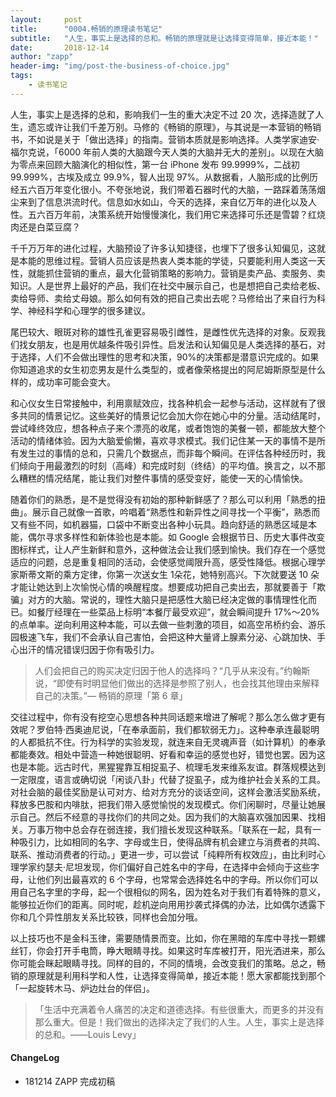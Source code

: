 ```yaml
---
layout:     post
title:      "0004.畅销的原理读书笔记"
subtitle:   "人生，事实上是选择的总和。畅销的原理就是让选择变得简单，接近本能！"
date:       2018-12-14
author: "zapp"
header-img: "img/post-the-business-of-choice.jpg"
tags:
    - 读书笔记
---
```


人生，事实上是选择的总和，影响我们一生的重大决定不过 20 次，选择造就了人生，遗忘或许让我们千差万别。马修的《畅销的原理》，与其说是一本营销的畅销书，不如说是关于「做出选择」的指南。营销本质就是影响选择。人类学家迪安·福尔克说，「6000 年前人类的大脑跟今天人类的大脑并无大的差别」。以现在大脑为零点来回顾大脑演化的相似性，第一台 iPhone 发布 99.9999%，二战初 99.999%，古埃及成立 99.9%，智人出现 97%。从数据看，人脑形成的比例历经五六百万年变化很小。不夸张地说，我们带着石器时代的大脑，一路踩着荡荡烟尘来到了信息洪流时代。信息如水如山，今天的选择，来自亿万年的进化以及人性。五六百万年前，决策系统开始慢慢演化，我们用它来选择可乐还是雪碧？红烧肉还是白菜豆腐？

千千万万年的进化过程，大脑预设了许多认知捷径，也埋下了很多认知偏见，这就是本能的思维过程。营销人员应该是热衷人类本能的学徒，只要能利用人类这一天性，就能抓住营销的重点，最大化营销策略的影响力。营销是卖产品、卖服务、卖知识。人是世界上最好的产品，我们在社交中展示自己，也是想把自己卖给老板、卖给导师、卖给丈母娘。那么如何有效的把自己卖出去呢？马修给出了来自行为科学、神经科学和心理学的很多建议。

尾巴较大、眼斑对称的雄性孔雀更容易吸引雌性，是雌性优先选择的对象。反观我们找女朋友，也是用优越条件吸引异性。启发法和认知偏见是人类选择的基石，对于选择，人们不会做出理性的思考和决策，90%的决策都是潜意识完成的。如果你知道追求的女生初恋男友是什么类型的，或者像荣格提出的阿尼姆斯原型是什么样的，成功率可能会变大。

和心仪女生日常接触中，利用禀赋效应，找各种机会一起参与活动，这样就有了很多共同的情景记忆。这些美好的情景记忆会加大你在她心中的分量。活动结尾时，尝试峰终效应，想各种点子来个漂亮的收尾，或者饱饱的美餐一顿，都能放大整个活动的情绪体验。因为大脑爱偷懒，喜欢寻求模式。我们记住某一天的事情不是所有发生过的事情的总和，只需几个数据点，而非每个瞬间。在评估各种经历时，我们倾向于用最激烈的时刻（高峰）和完成时刻（终结）的平均值。换言之，以不那么糟糕的情况结尾，能让我们对整件事情的感受变好，能使一天的心情愉快。

随着你们的熟悉，是不是觉得没有初始的那种新鲜感了？那么可以利用「熟悉的扭曲」。展示自己就像一首歌，吟唱着“熟悉性和新异性之间寻找一个平衡”，熟悉而又有些不同，如机器猫，口袋中不断变出各种小玩具。趋向舒适的熟悉区域是本能，偶尔寻求多样性和新体验也是本能。如 Google 会根据节日、历史大事件改变图标样式，让人产生新鲜和意外，这种做法会让我们感到愉快。我们存在一个感觉适应的问题，总是重复相同的活动，会使感觉阈限升高，感受性降低。根据心理学家斯蒂文斯的乘方定律，你第一次送女生 1朵花，她特别高兴。下次就要送 10 朵才能让她达到上次愉悦心情的唤醒程度。想要成功把自己卖出去，那就要善于「欺骗」对方的大脑。常说的，理性大脑只是把感性大脑已经决定做的事情理性化而已。如餐厅经理在一些菜品上标明“本餐厅最受欢迎”，就会瞬间提升 17%～20% 的点单率。逆向利用这种本能，可以去做一些刺激的项目，如高空吊桥约会、游乐园极速飞车，我们不会承认自己害怕，会把这种大量肾上腺素分泌、心跳加快、手心出汗的情况错误归因于你有吸引力。

> 人们会把自己的购买决定归因于他人的选择吗？“几乎从来没有。”约翰斯说，“即使有时明显他们做出的选择是参照了别人，也会找其他理由来解释自己的决策。”— 畅销的原理「第 6 章」

交往过程中，你有没有挖空心思想各种共同话题来增进了解呢？那么怎么做才更有效呢？罗伯特·西奥迪尼说，「在奉承面前，我们都软弱无力」。这种奉承连最聪明的人都抵抗不住。行为科学的实验发现，就连来自无灵魂声音（如计算机）的奉承都能奏效。相处中营造一种她很聪明、好看和幸运的感觉也好，错觉也罢。因为这也是本能。远古时代，黑猩猩靠互相捉虱子、梳理毛发来维系友谊。群落规模达到一定限度，语言或确切说「闲谈八卦」代替了捉虱子，成为维护社会关系的工具。对社会脑的最佳奖励是认可对方、给对方充分的谈话空间，这样会激活奖励系统，释放多巴胺和内啡肽，把我们带入感觉愉悦的发现模式。你们闲聊时，尽量让她展示自己。然后不经意的寻找你们的共同之处。因为我们的大脑喜欢强加因果、找相关。万事万物中总会存在弱连接，我们擅长发现这种联系。「联系在一起，具有一种吸引力，比如相同的名字、字母或生日，使得品牌有机会建立与消费者的共鸣、联系、推动消费者的行动。」更进一步，可以尝试「纯粹所有权效应」，由比利时心理学家约瑟夫·尼坦发现，你们偏好自己姓名中的字母，在选择中会倾向于这些字母，让他们列出最喜欢的 6 个字母，也常常会选择姓名中的字母。所以你们可以用自己名字里的字母，起一个很相似的网名，因为姓名对于我们有着特殊的意义，能够拉近你们的距离。同时呢，趁机逆向用用抄袭式择偶的办法，比如偶尔透露下你和几个异性朋友关系比较铁，同样也会加分哦。

以上技巧也不是金科玉律，需要随情景而变。比如，你在黑暗的车库中寻找一颗螺丝钉，你会打开手电筒，睁大眼睛寻找。如果这时车库被打开，阳光洒进来，那么你可能会眯起眼睛寻找。同样的目的，不同的情境，会改变我们的策略。总之，畅销的原理就是利用科学和人性，让选择变得简单，接近本能！愿大家都能找到那个「一起旋转木马、炉边灶台的伴侣」。

> 「生活中充满着令人痛苦的决定和道德选择。有些很重大，而更多的并没有那么重大。但是！我们做出的选择决定了我们的人生。人生，事实上是选择的总和。——Louis Levy」

#### ChangeLog

* 181214 ZAPP 完成初稿






